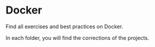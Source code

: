 # Docker

Find all exercises and best practices on Docker.

In each folder, you will find the corrections of the projects.

